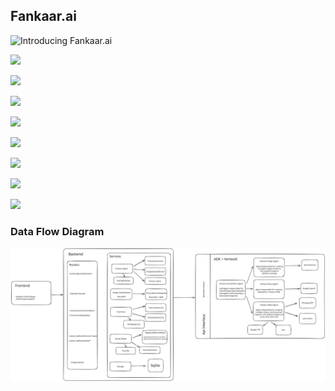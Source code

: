 ## Fankaar.ai

![Introducing Fankaar.ai](https://i.postimg.cc/1tffyF0b/Screenshot-2025-09-24-at-3-07-54-AM.png)

![](https://i.postimg.cc/R0qMtB3H/Screenshot-2025-09-24-at-3-15-53-AM.png)

![](https://i.postimg.cc/R0qMtB3H/Screenshot-2025-09-24-at-3-15-53-AM.png)

![](https://i.postimg.cc/wvLY5T97/Screenshot-2025-09-24-at-3-19-11-AM.png)

![](https://i.postimg.cc/SxBZ6LRf/Screenshot-2025-09-24-at-3-19-45-AM.png)

![](https://i.postimg.cc/prLkWqcR/Screenshot-2025-09-24-at-3-22-06-AM.png)

![](https://i.postimg.cc/MGJDMW3s/Screenshot-2025-09-24-at-3-24-11-AM.png)

![](https://i.postimg.cc/Hnr5vKPc/Screenshot-2025-09-24-at-3-26-51-AM.png)

![](https://i.postimg.cc/pTTny4vG/Screenshot-2025-09-24-at-3-27-41-AM.png)

### Data Flow Diagram

![Data Flow Diagram](./dfd.svg)
